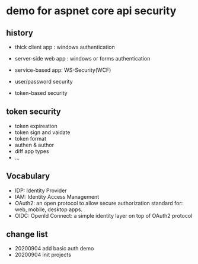 # demo for aspnet core api security

## history

- thick client app : windows authentication
- server-side web app : windows or forms authentication
- service-based app: WS-Security(WCF)


- user/password security
- token-based security


## token security

- token expireation
- token sign and vaidate
- token format
- authen & author
- diff app types
- ...

## Vocabulary

- IDP: Identity Provider
- IAM: Identity Access Management
- OAuth2: an open protocol to allow secure authorization standard for: web, mobile, desktop apps.
- OIDC: OpenId Connect: a simple identity layer on top of OAuth2 protocol



## change list

- 20200904 add basic auth demo
- 20200904 init projects